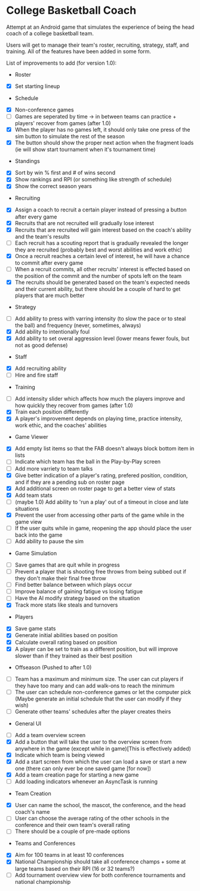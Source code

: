 # College Basketball Coach

Attempt at an Android game that simulates the experience of being the head coach of a college basketball team.

Users will get to manage their team's roster, recruiting, strategy, staff, and training. All of the features have been added in some form.

List of improvements to add (for version 1.0):
* Roster
- [x] Set starting lineup

* Schedule
- [x] Non-conference games
- [ ] Games are seperated by time -> in between teams can practice + players' recover from games (after 1.0)
- [x] When the player has no games left, it should only take one press of the sim button to simulate the rest of the season
- [x] The button should show the proper next action when the fragment loads (ie will show start tournament when it's tournament time)

* Standings
- [x] Sort by win % first and # of wins second
- [x] Show rankings and RPI (or something like strength of schedule)
- [x] Show the correct season years

* Recruiting
- [x] Assign a coach to recruit a certain player instead of pressing a button after every game
- [x] Recruits that are not recruited will gradually lose interest
- [x] Recruits that are recruited will gain interest based on the coach's ability and the team's results
- [ ] Each recruit has a scouting report that is gradually revealed the longer they are recruited (probably best and worst abilities and work ethic)
- [x] Once a recruit reaches a certain level of interest, he will have a chance to commit after every game
- [ ] When a recruit commits, all other recruits' interest is effected based on the position of the commit and the number of spots left on the team
- [x] The recruits should be generated based on the team's expected needs and their current ability, but there should be a couple of hard to get players that are much better

* Strategy
- [ ] Add ability to press with varring intensity (to slow the pace or to steal the ball) and frequency (never, sometimes, always)
- [x] Add ability to intentionally foul
- [x] Add ability to set overal aggression level (lower means fewer fouls, but not as good defense)

* Staff
- [x] Add recruiting ability
- [ ] Hire and fire staff

* Training
- [ ] Add intensity slider which affects how much the players improve and how quickly they recover from games (after 1.0)
- [x] Train each position differently
- [x] A player's improvement depends on playing time, practice intensity, work ethic, and the coaches' abilities

* Game Viewer
- [x] Add empty list items so that the FAB doesn't always block bottom item in lists
- [ ] Indicate which team has the ball in the Play-by-Play screen
- [ ] Add more varriety to team talks
- [x] Give better indication of a player's rating, prefered position, condition, and if they are a pending sub on roster page
- [x] Add additional screen on roster page to get a better view of stats
- [x] Add team stats
- [ ] (maybe 1.0) Add ability to 'run a play' out of a timeout in close and late situations
- [x] Prevent the user from accessing other parts of the game while in the game view
- [ ] If the user quits while in game, reopening the app should place the user back into the game
- [ ] Add ability to pause the sim

* Game Simulation
- [ ] Save games that are quit while in progress
- [ ] Prevent a player that is shooting free throws from being subbed out if they don't make their final free throw
- [ ] Find better balance between which plays occur
- [ ] Improve balance of gaining fatigue vs losing fatigue
- [ ] Have the AI modify strategy based on the situation
- [x] Track more stats like steals and turnovers

* Players
- [x] Save game stats
- [x] Generate initial abilities based on position
- [x] Calculate overall rating based on position 
- [x] A player can be set to train as a different position, but will improve slower than if they trained as their best position

* Offseason (Pushed to after 1.0)
- [ ] Team has a maximum and minimum size. The user can cut players if they have too many and can add walk-ons to reach the minimum
- [ ] The user can schedule non-conference games or let the computer pick (Maybe generate an initial schedule that the user can modify if they wish)
- [ ] Generate other teams' schedules after the player creates theirs

* General UI
- [ ] Add a team overview screen
- [x] Add a button that will take the user to the overview screen from anywhere in the game (except while in game)[This is effectively added)
- [x] Indicate which team is being viewed
- [x] Add a start screen from which the user can load a save or start a new one (there can only ever be one saved game [for now])
- [x] Add a team creation page for starting a new game
- [ ] Add loading indicators whenever an AsyncTask is running

* Team Creation
- [x] User can name the school, the mascot, the conference, and the head coach's name
- [ ] User can choose the average rating of the other schools in the conference and their own team's overall rating
- [ ] There should be a couple of pre-made options

* Teams and Conferences
- [x] Aim for 100 teams in at least 10 conferences
- [x] National Championship should take all conference champs + some at large teams based on their RPI (16 or 32 teams?)
- [ ] Add tournament overview view for both conference tournaments and national championship
